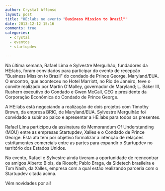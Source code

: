 ```yaml
---
author: Crystal Affonso
layout: post
title: "HE:labs no evento "Business Mission to Brazil""
date: 2013-12-12 15:16
comments: true
categories:
  - crystal
  - eventos
  - startupdev

---
```


Na última semana, Rafael Lima e Sylvestre Mergulhão, fundadores da HE:labs, foram convidados para participar do evento  de recepção "Business Mission to Brazil" do condado de Prince George, Maryland/EUA. O encontro, que aconteceu no Hotel Marriott, no Rio de Janeiro, teve o convite realizado por Martin O'Malley, governador de Maryland; L. Baker III, Rushern executivo do Condado e Gwen McCall, CEO e presidente da Corporação Econômica do Condado de Prince George.

<!--more-->

A HE:labs está negociando a realização de dois projetos com Timothy Brown, da empresa BRIC, de Maryland/EUA. Sylvestre Mergulhão foi convidado a subir ao palco e apresentar a HE:labs para todos os presentes.

Rafael Lima participou da assinatura do Memorandum Of Understanding (MOU) entre as empresas Startupdev, Xalles e o Condado de Prince George. Esta ata tem por objetivo formalizar a intenção de relações estritamentes comerciais entre as partes para expandir o Startupdev no território dos Estados Unidos.

No evento, Rafael e Sylvestre ainda tiveram a oportunidade de reencontrar os amigos Alberto Blois, da Riosoft; Pablo Braga, da Sidetech brasileira e Tom Nash, da Xalles, empresa com a qual estão realizando parceria com o Startupdev citada acima.


Vêm novidades por ai!